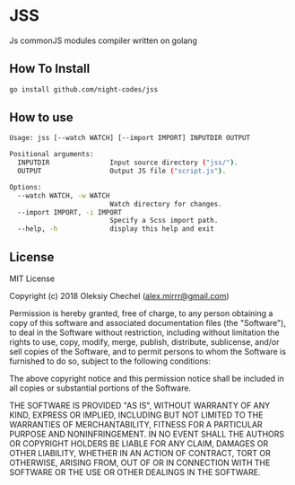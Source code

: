 # JSS
Js commonJS modules compiler written on golang

## How To Install   
```bash
go install github.com/night-codes/jss
```

## How to use

```bash
Usage: jss [--watch WATCH] [--import IMPORT] INPUTDIR OUTPUT

Positional arguments:
  INPUTDIR               Input source directory ("jss/").
  OUTPUT                 Output JS file ("script.js").

Options:
  --watch WATCH, -w WATCH
                         Watch directory for changes.
  --import IMPORT, -i IMPORT
                         Specify a Scss import path.
  --help, -h             display this help and exit
```


## License

MIT License

Copyright (c) 2018 Oleksiy Chechel (alex.mirrr@gmail.com)   

Permission is hereby granted, free of charge, to any person obtaining a copy
of this software and associated documentation files (the "Software"), to deal
in the Software without restriction, including without limitation the rights
to use, copy, modify, merge, publish, distribute, sublicense, and/or sell
copies of the Software, and to permit persons to whom the Software is
furnished to do so, subject to the following conditions:

The above copyright notice and this permission notice shall be included in all
copies or substantial portions of the Software.

THE SOFTWARE IS PROVIDED "AS IS", WITHOUT WARRANTY OF ANY KIND, EXPRESS OR
IMPLIED, INCLUDING BUT NOT LIMITED TO THE WARRANTIES OF MERCHANTABILITY,
FITNESS FOR A PARTICULAR PURPOSE AND NONINFRINGEMENT. IN NO EVENT SHALL THE
AUTHORS OR COPYRIGHT HOLDERS BE LIABLE FOR ANY CLAIM, DAMAGES OR OTHER
LIABILITY, WHETHER IN AN ACTION OF CONTRACT, TORT OR OTHERWISE, ARISING FROM,
OUT OF OR IN CONNECTION WITH THE SOFTWARE OR THE USE OR OTHER DEALINGS IN THE
SOFTWARE.
